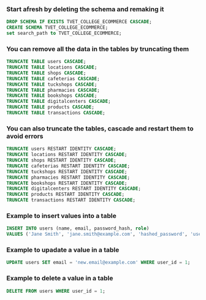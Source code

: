 ### Start afresh by deleting the schema and remaking it

```sql
DROP SCHEMA IF EXISTS TVET_COLLEGE_ECOMMERCE CASCADE;
CREATE SCHEMA TVET_COLLEGE_ECOMMERCE;
set search_path to TVET_COLLEGE_ECOMMERCE;
```

### You can remove all the data in the tables by truncating them

```sql
TRUNCATE TABLE users CASCADE;
TRUNCATE TABLE locations CASCADE;
TRUNCATE TABLE shops CASCADE;
TRUNCATE TABLE cafeterias CASCADE;
TRUNCATE TABLE tuckshops CASCADE;
TRUNCATE TABLE pharmacies CASCADE;
TRUNCATE TABLE bookshops CASCADE;
TRUNCATE TABLE digitalcenters CASCADE;
TRUNCATE TABLE products CASCADE;
TRUNCATE TABLE transactions CASCADE;
```

### You can also truncate the tables, cascade and restart them to avoid errors

```sql
TRUNCATE users RESTART IDENTITY CASCADE;
TRUNCATE locations RESTART IDENTITY CASCADE;
TRUNCATE shops RESTART IDENTITY CASCADE;
TRUNCATE cafeterias RESTART IDENTITY CASCADE;
TRUNCATE tuckshops RESTART IDENTITY CASCADE;
TRUNCATE pharmacies RESTART IDENTITY CASCADE;
TRUNCATE bookshops RESTART IDENTITY CASCADE;
TRUNCATE digitalcenters RESTART IDENTITY CASCADE;
TRUNCATE products RESTART IDENTITY CASCADE;
TRUNCATE transactions RESTART IDENTITY CASCADE;
```

### Example to insert values into a table

```sql
INSERT INTO users (name, email, password_hash, role)
VALUES ('Jane Smith', 'jane.smith@example.com', 'hashed_password', 'user');
```

### Example to upadate a value in a table

```sql
UPDATE users SET email = 'new.email@example.com' WHERE user_id = 1;
```

### Example to delete a value in a table

```sql
DELETE FROM users WHERE user_id = 1;
```
